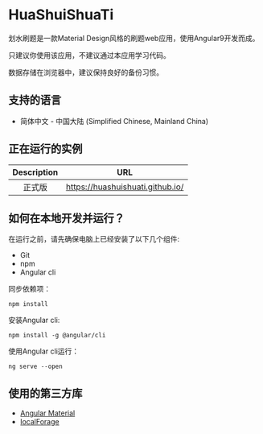 # HuaShuiShuaTi

划水刷题是一款Material Design风格的刷题web应用，使用Angular9开发而成。

只建议你使用该应用，不建议通过本应用学习代码。

数据存储在浏览器中，建议保持良好的备份习惯。

## 支持的语言
- 简体中文 - 中国大陆 (Simplified Chinese, Mainland China)

## 正在运行的实例

| Description | URL |
| :-: |:-:|
| 正式版 | https://huashuishuati.github.io/

## 如何在本地开发并运行？

在运行之前，请先确保电脑上已经安装了以下几个组件:
- Git
- npm
- Angular cli

同步依赖项：
```
npm install
```

安装Angular cli:
```
npm install -g @angular/cli
```

使用Angular cli运行：
```
ng serve --open
```

## 使用的第三方库
- [Angular Material](https://github.com/angular/components)
- [localForage](https://github.com/localForage/localForage)